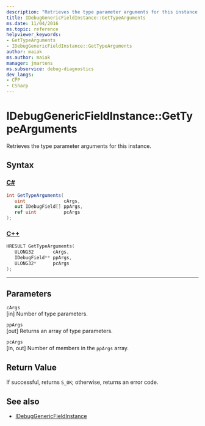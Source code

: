 ```yaml
---
description: "Retrieves the type parameter arguments for this instance."
title: IDebugGenericFieldInstance::GetTypeArguments
ms.date: 11/04/2016
ms.topic: reference
helpviewer_keywords:
- GetTypeArguments
- IDebugGenericFieldInstance::GetTypeArguments
author: maiak
ms.author: maiak
manager: jmartens
ms.subservice: debug-diagnostics
dev_langs:
- CPP
- CSharp
---
```

# IDebugGenericFieldInstance::GetTypeArguments

Retrieves the type parameter arguments for this instance.

## Syntax

### [C#](#tab/csharp)
```csharp
int GetTypeArguments(
   uint              cArgs,
   out IDebugField[] ppArgs,
   ref uint          pcArgs
);
```
### [C++](#tab/cpp)
```cpp
HRESULT GetTypeArguments(
   ULONG32       cArgs,
   IDebugField** ppArgs,
   ULONG32*      pcArgs
);
```
---

## Parameters
`cArgs`\
[in] Number of type parameters.

`ppArgs`\
[out] Returns an array of type parameters.

`pcArgs`\
[in, out] Number of members in the `ppArgs` array.

## Return Value
 If successful, returns `S_OK`; otherwise, returns an error code.

## See also
- [IDebugGenericFieldInstance](../../../extensibility/debugger/reference/idebuggenericfieldinstance.md)

